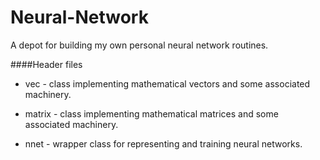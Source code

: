 # Neural-Network
A depot for building my own personal neural network routines. 

####Header files

* vec - class implementing mathematical vectors and some associated machinery.
   
* matrix - class implementing mathematical matrices and some associated machinery.
  
* nnet - wrapper class for representing and training neural networks.
